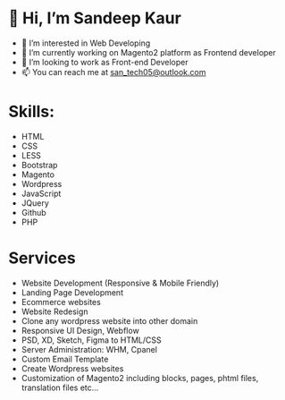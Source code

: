 # 👋 Hi, I’m Sandeep Kaur
- 👀 I’m interested in Web Developing
- 🌱 I’m currently working on Magento2 platform as Frontend developer
- 💞️ I’m looking to work as Front-end Developer
- 📫 You can reach me at san_tech05@outlook.com

# Skills:
- HTML
- CSS
- LESS
- Bootstrap
- Magento
- Wordpress
- JavaScript
- JQuery
- Github
- PHP

# Services
- Website Development (Responsive & Mobile Friendly)
- Landing Page Development
- Ecommerce websites
- Website Redesign
- Clone any wordpress website into other domain
- Responsive UI Design, Webflow
- PSD, XD, Sketch, Figma to HTML/CSS
- Server Administration: WHM, Cpanel
- Custom Email Template
- Create Wordpress websites
- Customization of Magento2 including blocks, pages, phtml files, translation files etc...


<!---
SNKaur/SNKaur is a ✨ special ✨ repository because its `README.md` (this file) appears on your GitHub profile.
You can click the Preview link to take a look at your changes.
--->
